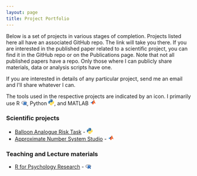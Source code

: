 ```yaml
---
layout: page
title: Project Portfolio
---
```


Below is a set of projects in various stages of completion. Projects listed here all have an associated GitHub repo. The link will take you there. If you are interested in the published paper related to a scientific project, you can find it in the GitHub repo or on the Publications page. Note that not all published papers have a repo. Only those where I can publicly share materials, data or analysis scripts have one.

If you are interested in details of any particular project, send me an email and I'll share whatever I can.

The tools used in the respective projects are indicated by an icon. I primarily use R ![R-logo](img/r.png), Python ![Python logo](img/python.png), and MATLAB ![MATLAB logo](img/matlab.png)

### Scientific projects
* [Balloon Analogue Risk Task](https://github.com/marcuslindskog/scientific_projects/tree/master/BART) -  ![Python-logo](img/python.png)
* [Approximate Number System Studio](https://github.com/marcuslindskog/scientific_projects/tree/master/ANSStudio) - ![MATLAB logo](img/matlab.png)

### Teaching and Lecture materials
* [R for Psychology Research](https://github.com/marcuslindskog/teaching_lectures/tree/main/R%20for%20Psychology%20Research) - ![R-logo](img/r.png)
<!-- ### Data science projects -->

<!-- ### Coding projects
* [Advent of code 2021](https://github.com/marcuslindskog/Coding-challenges/tree/main/advent_of_code/2021) - ![R-logo](img/r.png)
* [General coding challenges](https://github.com/marcuslindskog/Coding-challenges) - ![R-logo](img/r.png) ![R-logo](img/python.png)  -->
